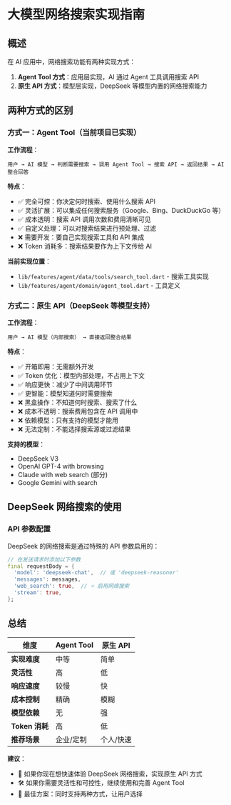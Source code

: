 # 大模型网络搜索实现指南

## 概述

在 AI 应用中，网络搜索功能有两种实现方式：

1. **Agent Tool 方式**：应用层实现，AI 通过 Agent 工具调用搜索 API
2. **原生 API 方式**：模型层实现，DeepSeek 等模型内置的网络搜索能力

## 两种方式的区别

### 方式一：Agent Tool（当前项目已实现）

**工作流程**：
```
用户 → AI 模型 → 判断需要搜索 → 调用 Agent Tool → 搜索 API → 返回结果 → AI 整合回答
```

**特点**：
- ✅ 完全可控：你决定何时搜索、使用什么搜索 API
- ✅ 灵活扩展：可以集成任何搜索服务（Google、Bing、DuckDuckGo 等）
- ✅ 成本透明：搜索 API 调用次数和费用清晰可见
- ✅ 自定义处理：可以对搜索结果进行预处理、过滤
- ❌ 需要开发：要自己实现搜索工具和 API 集成
- ❌ Token 消耗多：搜索结果要作为上下文传给 AI

**当前实现位置**：
- `lib/features/agent/data/tools/search_tool.dart` - 搜索工具实现
- `lib/features/agent/domain/agent_tool.dart` - 工具定义

### 方式二：原生 API（DeepSeek 等模型支持）

**工作流程**：
```
用户 → AI 模型（内部搜索） → 直接返回整合结果
```

**特点**：
- ✅ 开箱即用：无需额外开发
- ✅ Token 优化：模型内部处理，不占用上下文
- ✅ 响应更快：减少了中间调用环节
- ✅ 更智能：模型知道何时需要搜索
- ❌ 黑盒操作：不知道何时搜索、搜索了什么
- ❌ 成本不透明：搜索费用包含在 API 调用中
- ❌ 依赖模型：只有支持的模型才能用
- ❌ 无法定制：不能选择搜索源或过滤结果

**支持的模型**：
- DeepSeek V3
- OpenAI GPT-4 with browsing
- Claude with web search (部分)
- Google Gemini with search

## DeepSeek 网络搜索的使用

### API 参数配置

DeepSeek 的网络搜索是通过特殊的 API 参数启用的：

```dart
// 在发送请求时添加以下参数
final requestBody = {
  'model': 'deepseek-chat',  // 或 'deepseek-reasoner'
  'messages': messages,
  'web_search': true,  // ⭐ 启用网络搜索
  'stream': true,
};
```

## 总结

| 维度 | Agent Tool | 原生 API |
|------|-----------|----------|
| **实现难度** | 中等 | 简单 |
| **灵活性** | 高 | 低 |
| **响应速度** | 较慢 | 快 |
| **成本控制** | 精确 | 模糊 |
| **模型依赖** | 无 | 强 |
| **Token 消耗** | 高 | 低 |
| **推荐场景** | 企业/定制 | 个人/快速 |

**建议**：
- 🚀 如果你现在想快速体验 DeepSeek 网络搜索，实现原生 API 方式
- 🛠️ 如果你需要灵活性和可控性，继续使用和完善 Agent Tool
- 🎯 最佳方案：同时支持两种方式，让用户选择
